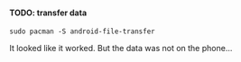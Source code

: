 #### TODO: transfer data

```
sudo pacman -S android-file-transfer
```

It looked like it worked.
But the data was not on the phone...
